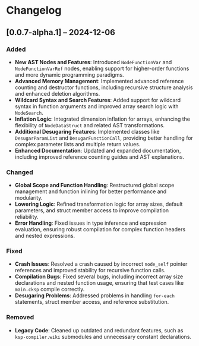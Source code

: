 # Changelog  

## \[0.0.7-alpha.1] – 2024-12-06

### Added  
- **New AST Nodes and Features**: Introduced `NodeFunctionVar` and `NodeFunctionVarRef` nodes, enabling support for higher-order functions and more dynamic programming paradigms.  
- **Advanced Memory Management**: Implemented advanced reference counting and destructor functions, including recursive structure analysis and enhanced deletion algorithms.  
- **Wildcard Syntax and Search Features**: Added support for wildcard syntax in function arguments and improved array search logic with `NodeSearch`.  
- **Inflation Logic**: Integrated dimension inflation for arrays, enhancing the flexibility of `NodeDataStruct` and related AST transformations.  
- **Additional Desugaring Features**: Implemented classes like `DesugarParamList` and `DesugarFunctionCall`, providing better handling for complex parameter lists and multiple return values.  
- **Enhanced Documentation**: Updated and expanded documentation, including improved reference counting guides and AST explanations.  

### Changed  
- **Global Scope and Function Handling**: Restructured global scope management and function inlining for better performance and modularity.  
- **Lowering Logic**: Refined transformation logic for array sizes, default parameters, and struct member access to improve compilation reliability.  
- **Error Handling**: Fixed issues in type inference and expression evaluation, ensuring robust compilation for complex function headers and nested expressions.  

### Fixed  
- **Crash Issues**: Resolved a crash caused by incorrect `node_self` pointer references and improved stability for recursive function calls.  
- **Compilation Bugs**: Fixed several bugs, including incorrect array size declarations and nested function usage, ensuring that test cases like `main.cksp` compile correctly.  
- **Desugaring Problems**: Addressed problems in handling `for-each` statements, struct member access, and reference substitution.  

### Removed  
- **Legacy Code**: Cleaned up outdated and redundant features, such as `ksp-compiler.wiki` submodules and unnecessary constant declarations.  
